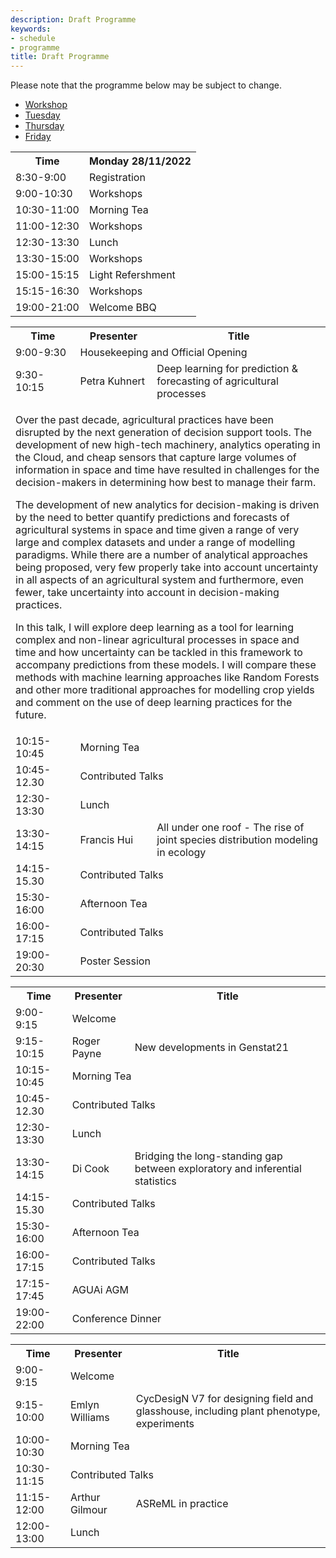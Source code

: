 ```yaml
---
description: Draft Programme
keywords:
- schedule
- programme
title: Draft Programme
---
```


Please note that the programme below may be subject to change.

<ul class="nav nav-tabs">
  <li class="nav-item">
    <a class="nav-link active" data-toggle="tab" href="#workshop">Workshop</a>
  </li>
  <li class="nav-item">
    <a class="nav-link" data-toggle="tab" href="#tuesday">Tuesday</a>
  </li>
  <li class="nav-item">
    <a class="nav-link" data-toggle="tab" href="#thursday">Thursday</a>
  </li>
  <li class="nav-item">
    <a class="nav-link" data-toggle="tab" href="#friday">Friday</a>
  </li>
</ul>

<div class="tab-content">
  <div class="tab-pane active" id="workshop">
          <table>
          <tr>
            <th>Time</th>
            <th>Monday 28/11/2022</th>
          </tr>
          <tr>
            <td>8:30-9:00</td>
            <td>Registration</td>
          </tr>
          <tr>
            <td>9:00-10:30</td>
            <td>Workshops</td>
          </tr>
          <tr>
            <td>10:30-11:00</td>
            <td>Morning Tea</td>
          </tr>
          <tr>
            <td>11:00-12:30</td>
            <td>Workshops</td>
          </tr>
          <tr>
            <td>12:30-13:30</td>
            <td>Lunch</td>
          </tr>
          <tr>
            <td>13:30-15:00</td>
            <td>Workshops</td>
          </tr>
          <tr>
            <td>15:00-15:15</td>
            <td>Light Refershment</td>
          </tr>
          <tr>
            <td>15:15-16:30</td>
            <td>Workshops</td>
          </tr>
          <tr class="tr-highlight">
            <td>19:00-21:00</td>
            <td>Welcome BBQ</td>
          </tr>
        </table>
  
  </div>
  <div class="tab-pane" id="tuesday">
            <table>
          <tr>
            <th>Time</th>
            <th>Presenter</th>
            <th>Title</th>
          </tr>
          <tr>
            <td >9:00-9:30</td>
            <td colspan=2   class="tr-highlight">Housekeeping and Official Opening</td>
          </tr>
          <tr class="clickable" data-toggle="collapse" data-target=".1collapsed">
            <td>9:30-10:15</td>
            <td>Petra Kuhnert</td>
            <td>Deep learning for prediction & forecasting of agricultural processes</td>
          </tr>
          <tr class="1collapsed collapse" aria-expanded="false" style="height: 0px;">
          <td colspan="3">
          <p>Over the past decade, agricultural practices have been disrupted by the next generation of decision support tools.  The development of new high-tech machinery, analytics operating in the Cloud, and cheap sensors that capture large volumes of information in space and time have resulted in challenges for the decision-makers in determining how best to manage their farm.</p>

<p>The development of new analytics for decision-making is driven by the need to better quantify predictions and forecasts of agricultural systems in space and time given a range of very large and complex datasets and under a range of modelling paradigms.   While there are a number of analytical approaches being proposed, very few properly take into account uncertainty in all aspects of an agricultural system and furthermore, even fewer, take uncertainty into account in decision-making practices.</p>

<p>In this talk, I will explore deep learning as a tool for learning complex and non-linear agricultural processes in space and time and how uncertainty can be tackled in this framework to accompany predictions from these models.  I will compare these methods with machine learning approaches like Random Forests and other more traditional approaches for modelling crop yields and comment on the use of deep learning practices for the future.  </p>
          </td>
          </tr>
          <tr>
            <td>10:15-10:45</td>
            <td colspan=2 class="tr-highlight">Morning Tea</td>
          </tr>
          <tr>
            <td>10:45-12.30</td>
            <td colspan=2>Contributed Talks</td>
          </tr>
          <tr>
            <td>12:30-13:30</td>
            <td colspan=2 class="tr-highlight">Lunch</td>
          </tr>
          <tr>
            <td>13:30-14:15</td>
            <td>Francis Hui</td>
            <td>All under one roof -  The rise of joint species distribution modeling in ecology</td>
          </tr>
          <tr>
            <td>14:15-15.30</td>
            <td colspan=2>Contributed Talks</td>
          </tr>
          <tr>
            <td>15:30-16:00</td>
            <td colspan=2 class="tr-highlight">Afternoon Tea</td>
          </tr>
          <tr>
            <td>16:00-17:15</td>
            <td  colspan=2>Contributed Talks</td>
          </tr>
          <tr>
            <td>19:00-20:30</td>
            <td colspan=2  class="tr-highlight">Poster Session</td>
          </tr>
        </table>
  </div>
  <div class="tab-pane" id="thursday">
              <table>
          <tr>
            <th>Time</th>
            <th>Presenter</th>
            <th>Title</th>
          </tr>
          <tr>
            <td >9:00-9:15</td>
            <td colspan=2   class="tr-highlight">Welcome</td>
          </tr>
          <tr>
            <td>9:15-10:15</td>
            <td>Roger Payne</td>
            <td>New developments in Genstat21</td>
          </tr>
          <tr>
            <td>10:15-10:45</td>
            <td colspan=2 class="tr-highlight">Morning Tea</td>
          </tr>
          <tr>
            <td>10:45-12.30</td>
            <td colspan=2>Contributed Talks</td>
          </tr>
          <tr>
            <td>12:30-13:30</td>
            <td colspan=2 class="tr-highlight">Lunch</td>
          </tr>
          <tr>
            <td>13:30-14:15</td>
            <td>Di Cook</td>
            <td>Bridging the long-standing gap between exploratory and inferential statistics</td>
          </tr>
          <tr>
            <td>14:15-15.30</td>
            <td colspan=2>Contributed Talks</td>
          </tr>
          <tr>
            <td>15:30-16:00</td>
            <td colspan=2 class="tr-highlight">Afternoon Tea</td>
          </tr>
          <tr>
            <td>16:00-17:15</td>
            <td  colspan=2>Contributed Talks</td>
          </tr>
          <tr>
            <td>17:15-17:45</td>
            <td  colspan=2>AGUAi AGM</td>
          </tr>
          <tr>
            <td>19:00-22:00</td>
            <td  colspan=2  class="tr-highlight">Conference Dinner</td>
          </tr>
        </table>
  
  </div>
  <div class="tab-pane" id="friday">
  
  <table>
          <tr>
            <th>Time</th>
            <th>Presenter</th>
            <th>Title</th>
          </tr>
          <tr>
            <td >9:00-9:15</td>
            <td colspan=2   class="tr-highlight">Welcome</td>
          </tr>
          <tr>
            <td>9:15-10:00</td>
            <td>Emlyn Williams</td>
            <td>CycDesigN V7 for designing field and glasshouse, including plant phenotype, experiments</td>
          </tr>
          <tr>
            <td>10:00-10:30</td>
            <td colspan=2 class="tr-highlight">Morning Tea</td>
          </tr>
          <tr>
            <td>10:30-11:15</td>
            <td colspan=2>Contributed Talks</td>
          </tr>
          <tr>
            <td>11:15-12:00</td>
            <td>Arthur Gilmour</td>
            <td>ASReML in practice</td>
          </tr>
          <tr>
            <td>12:00-13:00</td>
            <td colspan=2 class="tr-highlight">Lunch</td>
          </tr>
        </table>
  
  </div>
</div>

<br>
